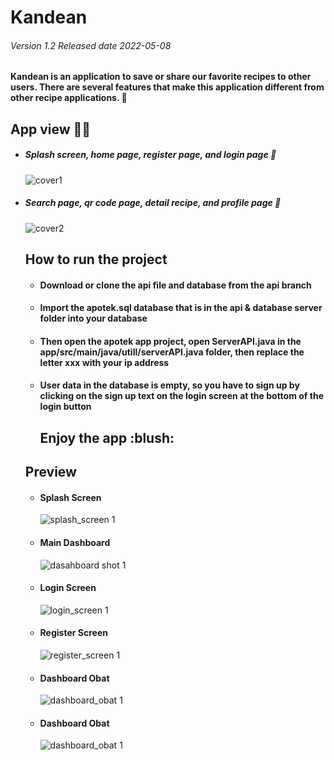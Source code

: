 # Kandean
<h6> Version 1.2 Released date 2022-05-08 </h6>

<h4>Kandean is an application to save or share our favorite recipes to other users. 
There are several features that make this application different from other recipe applications. 🍔</h4>

<h2>App view 🦄🦚</h2>

<ul>

<li><h5>Splash screen, home page, register page, and login page 🐥</h5></li>


![cover1](https://user-images.githubusercontent.com/79959818/186108141-b99449a3-70f4-49df-9239-bae24514952b.png)

<li><h5>Search page, qr code page, detail recipe, and profile page 🐥</h5></li>

![cover2](https://user-images.githubusercontent.com/79959818/186108151-231e1cde-32b3-42c3-9aad-12678502873d.png)


<h2> How to run the project </h4>
<ul>
  <h4><li>Download or clone the api file and database from the api branch</li></h4>
  <h4><li>Import the apotek.sql database that is in the api & database server folder into your database</li></h4>
  <h4><li>Then open the apotek app project, open ServerAPI.java in the app/src/main/java/utill/serverAPI.java folder, then replace the letter xxx with your ip address</li></h4>
  <h4><li>User data in the database is empty, so you have to sign up by clicking on the sign up text on the login screen at the bottom of the login button</li></h4>
  
  <h2>Enjoy the app :blush: </h2>

</ul>

<h2>Preview</h2>

<ul>
  <h4><li>Splash Screen</li></h4>
  
   ![splash_screen 1](https://user-images.githubusercontent.com/79959818/167281330-070105b8-5c21-445b-bb27-94858a2bde4d.png)
  
   <h4><li>Main Dashboard</li></h4>
  
   ![dasahboard shot 1](https://user-images.githubusercontent.com/79959818/167281314-023d1139-4392-454e-a41a-0c43a9e2c302.png)
  
  <h4><li>Login Screen</li></h4>
  
  ![login_screen 1](https://user-images.githubusercontent.com/79959818/167281346-c1a54b10-6d17-4a78-894b-cdb8f5f2ac43.png)
  
  <h4><li>Register Screen</li></h4>
  
  ![register_screen 1](https://user-images.githubusercontent.com/79959818/167281356-3c058c33-31f4-46b6-bb61-b4a397d5d1a4.png)
  
  <h4><li>Dashboard Obat</li></h4>
  
  ![dashboard_obat 1](https://user-images.githubusercontent.com/79959818/167281444-f968da2c-a43a-40d5-8596-3dd83901eeb6.png)
  
  <h4><li>Dashboard Obat</li></h4>
  
  ![dashboard_obat 1](https://user-images.githubusercontent.com/79959818/167281592-0be28e64-9bb3-49e4-982f-489ce0f9b050.png)
  
</ul>











     
    

 

